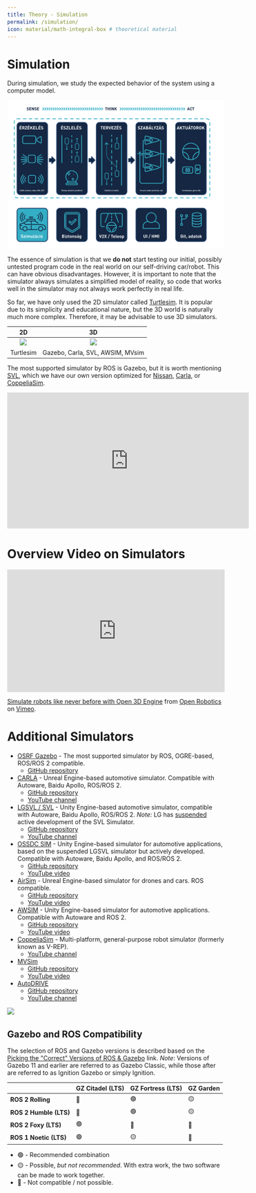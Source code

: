 ```yaml
---
title: Theory - Simulation
permalink: /simulation/
icon: material/math-integral-box # theoretical material
---
```


# Simulation

During simulation, we study the expected behavior of the system using a computer model.

![](https://raw.githubusercontent.com/sze-info/arj/main/docs/_images/overview12.svg)

The essence of simulation is that we **do not** start testing our initial, possibly untested program code in the real world on our self-driving car/robot. This can have obvious disadvantages. However, it is important to note that the simulator always simulates a simplified model of reality, so code that works well in the simulator may not always work perfectly in real life.

So far, we have only used the 2D simulator called [Turtlesim](https://docs.ros.org/en/foxy/Tutorials/Beginner-CLI-Tools/Introducing-Turtlesim/Introducing-Turtlesim.html). It is popular due to its simplicity and educational nature, but the 3D world is naturally much more complex. Therefore, it may be advisable to use 3D simulators.

| 2D | 3D |
|:---:|:---:|
| <img src="https://docs.ros.org/en/foxy/_images/new_pen.png" width="50%"> | <img src="https://tier4.github.io/AWSIM/GettingStarted/QuickStartDemo/Image_0.png" width="50%">  |
| Turtlesim  | Gazebo, Carla, SVL, AWSIM, MVsim |

The most supported simulator by ROS is Gazebo, but it is worth mentioning [SVL](https://github.com/lgsvl/simulator), which we have our own version optimized for [Nissan](https://github.com/szenergy/nissanleaf-lgsvl), [Carla](https://github.com/carla-simulator), or [CoppeliaSim](https://www.coppeliarobotics.com/).

<iframe width="560" height="315" src="https://www.youtube.com/embed/QD9iCauN0K8?rel=0" title="YouTube video player" frameborder="0" allow="accelerometer; autoplay; clipboard-write; encrypted-media; gyroscope; picture-in-picture" allowfullscreen></iframe>

# Overview Video on Simulators

<div style="padding:56.25% 0 0 0;position:relative;"><iframe src="https://player.vimeo.com/video/879001753?h=80b62256e1" style="position:absolute;top:0;left:0;width:100%;height:100%;" frameborder="0" allow="autoplay; fullscreen; picture-in-picture" allowfullscreen></iframe></div><script src="https://player.vimeo.com/api/player.js"></script>
<p><a href="https://vimeo.com/879001753">Simulate robots like never before with Open 3D Engine</a> from <a href="https://vimeo.com/osrfoundation">Open Robotics</a> on <a href="https://vimeo.com">Vimeo</a>.</p>

# Additional Simulators

- [OSRF Gazebo](http://gazebosim.org/) - The most supported simulator by ROS, OGRE-based, ROS/ROS 2 compatible.
    - [GitHub repository](https://github.com/osrf/gazebo)
- [CARLA](https://carla.org/) - Unreal Engine-based automotive simulator. Compatible with Autoware, Baidu Apollo, ROS/ROS 2.
    - [GitHub repository](https://github.com/carla-simulator/carla)
    - [YouTube channel](https://www.youtube.com/channel/UC1llP9ekCwt8nEJzMJBQekg)
- [LGSVL / SVL](https://www.lgsvlsimulator.com/) - Unity Engine-based automotive simulator, compatible with Autoware, Baidu Apollo, ROS/ROS 2. *Note:* LG has [suspended](https://www.svlsimulator.com/news/2022-01-20-svl-simulator-sunset) active development of the SVL Simulator.
    - [GitHub repository](https://github.com/lgsvl/simulator)
    - [YouTube channel](https://www.youtube.com/c/LGSVLSimulator)
- [OSSDC SIM](https://github.com/OSSDC/OSSDC-SIM) - Unity Engine-based simulator for automotive applications, based on the suspended LGSVL simulator but actively developed. Compatible with Autoware, Baidu Apollo, and ROS/ROS 2.
     - [GitHub repository](https://github.com/OSSDC/OSSDC-SIM)
     - [YouTube video](https://www.youtube.com/watch?v=fU_C38WEwGw)
- [AirSim](https://microsoft.github.io/AirSim) - Unreal Engine-based simulator for drones and cars. ROS compatible.
     - [GitHub repository](https://github.com/microsoft/AirSim)
     - [YouTube video](https://www.youtube.com/watch?v=gnz1X3UNM5Y)
- [AWSIM](https://tier4.github.io/AWSIM) - Unity Engine-based simulator for automotive applications. Compatible with Autoware and ROS 2.
     - [GitHub repository](https://github.com/tier4/AWSIM)
     - [YouTube video](https://www.youtube.com/watch?v=FH7aBWDmSNA)
- [CoppeliaSim](https://www.coppeliarobotics.com/coppeliaSim) - Multi-platform, general-purpose robot simulator (formerly known as V-REP).
     - [YouTube channel](https://www.youtube.com/user/VirtualRobotPlatform)
- [MVSim](https://mvsimulator.readthedocs.io/)
     - [GitHub repository](https://github.com/MRPT/mvsim)
     - [YouTube video](https://www.youtube.com/watch?v=OzOG9V1h11g&list=PLOJ3GF0x2_eWvaxrKFb4BPzd4W9ss8jyc&index=6&ab_channel=JoseLuisBlanco)
- [AutoDRIVE](https://autodrive-ecosystem.github.io/)
    - [GitHub repository](https://github.com/Tinker-Twins/AutoDRIVE)
    - [YouTube channel](https://www.youtube.com/@AutoDRIVE-Ecosystem)

![](https://mrpt.github.io/mvsim-models/anims/warehouse-demo-mvsim.gif)

## Gazebo and ROS Compatibility

The selection of ROS and Gazebo versions is described based on the [Picking the "Correct" Versions of ROS & Gazebo](https://gazebosim.org/docs/garden/ros_installation) link.
*Note*: Versions of Gazebo 11 and earlier are referred to as Gazebo Classic, while those after are referred to as Ignition Gazebo or simply Ignition.

| | **GZ Citadel (LTS)**  | **GZ Fortress (LTS)**   | **GZ Garden**   |
|---|---|---|---|
| **ROS 2 Rolling**       | 🔴 | 🟢 | 🟡 |
| **ROS 2 Humble (LTS)**  | 🔴 | 🟢 | 🟡 |
| **ROS 2 Foxy (LTS)**    | 🟢 | 🔴 | 🔴 |
| **ROS 1 Noetic (LTS)**  | 🟢 | 🟡 | 🔴 |

* 🟢 - Recommended combination
* 🟡 - Possible, *but not recommended*. With extra work, the two software can be made to work together.
* 🔴 - Not compatible / not possible.